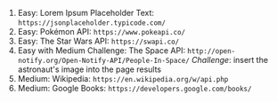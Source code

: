 1. Easy: Lorem Ipsum Placeholder Text: `https://jsonplaceholder.typicode.com/`
1. Easy: Pokémon API: `https://www.pokeapi.co/`
1. Easy: The Star Wars API: `https://swapi.co/`
1. Easy with Medium Challenge: The Space API: `http://open-notify.org/Open-Notify-API/People-In-Space/` _Challenge_: insert the astronaut's image into the page results
1. Medium: Wikipedia: `https://en.wikipedia.org/w/api.php`
1. Medium: Google Books: `https://developers.google.com/books/`
